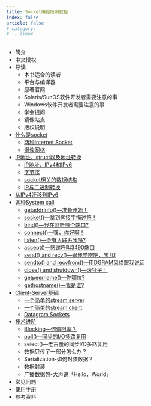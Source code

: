 ```yaml
---
title: Socket编程简明教程
index: false
article: false
# category:
#  - linux
---
```



- 简介
- 中文授权
- 导读
  - 本书适合的读者
  - 平台与编译器
  - 原著官网
  - Solaris/SunOS软件开发者需要注意的事
  - Windows软件开发者需要注意的事
  - 学会提问
  - 镜像站点
  - 版权说明
- [什么是socket](什么是socket.md)
  - [两种Internet Socket](两种Internet-Socket.md)
  - [漫谈网络](漫谈网络.md)
- [IP地址、struct以及地址转换](IP.md)
  - [IP地址，IPv4和IPv6](IPv4-IPv6.md)
  - [字节序](字节序.md)
  - [socket相关的数据结构](6种socket数据结构.md)
  - [IP与二进制转换](IP与二进制转换.md)
- [从IPv4迁移到IPv6](从IPv4迁移到IPv6.md)
- [各种System call](socket编程相关函数.md)
  - [getaddrinfo()—准备开始！](getaddrinfo.md)
  - [socket()—拿到套接字描述符！](socket.md)
  - [bind()—我在监听哪个端口?](bind.md)
  - [connect()—嘿，你好啊！](connect.md)
  - [listen()—会有人联系我吗?](listen.md)
  - [accept()—感谢呼叫3490端口](accept.md)
  - [send() and recv()—跟我唠唠吧，宝儿!](send-recv.md)
  - [sendto() and recvfrom()—用DGRAM风格跟我说话](sendto-recvfrom.md)
  - [close() and shutdown()—滚犊子！](close-shutdown.md)
  - [getpeername()—你哪位?](getpeername.md)
  - [gethostname()—我是谁?](gethostname.md)
- [Client-Server基础](client-server.md)
  - [一个简单的stream server](stream-server-sample.md)
  - [一个简单的stream client](stream-client-sample.md)
  - [Datagram Sockets](Datagram-Sockets.md)
- [技术进阶](slightly-advanced-tech.md)
  - [Blocking—何谓阻塞？](blocking.md)
  - [poll()—同步的I/O多路复用](poll.md)
  - select()—老古董的同步I/O多路复用
  - 数据只传了一部分怎么办？
  - Serialization-如何封装数据？
  - 数据封装
  - 广播数据包-大声说「Hello，World」
- 常见问题
- 使用手册
- 参考资料
